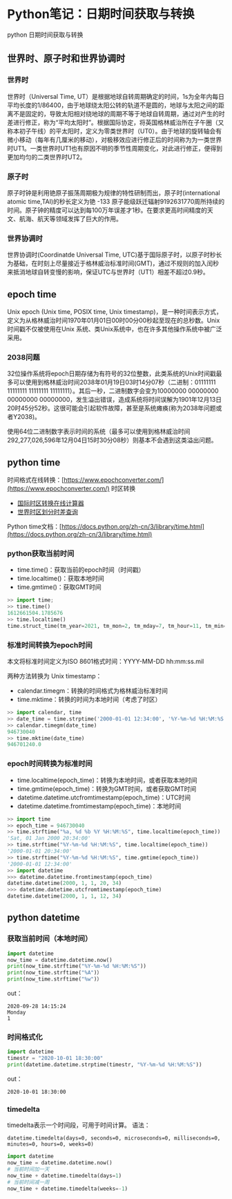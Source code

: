 # Python笔记：日期时间获取与转换
python 日期时间获取与转换
<!--more-->

## 世界时、原子时和世界协调时
### 世界时
世界时（Universal Time, UT）是根据地球自转周期确定的时间，1s为全年内每日平均长度的1/86400，由于地球绕太阳公转的轨道不是圆的，地球与太阳之间的距离不是固定的，导致太阳相对绕地球的周期不等于地球自转周期，通过对产生的时差进行修正，称为“平均太阳时”。根据国际协定，将英国格林威治所在子午圈（又称本初子午线）的平太阳时，定义为零类世界时（UT0）。由于地球的旋转轴会有微小移动（每年有几厘米的移动），对极移效应进行修正后的时间称为为一类世界时UT1。一类世界时UT1也有原因不明的季节性周期变化，对此进行修正，便得到更加均匀的二类世界时UT2。

### 原子时
原子时钟是利用铯原子振荡周期极为规律的特性研制而出，原子时(international atomic time,TAI)的秒长定义为铯 \-133 原子能级跃迁辐射9192631770周所持续的时间。原子钟的精度可以达到每100万年误差才1秒。在要求更高时间精度的天文、航海、航天等领域发挥了巨大的作用。

### 世界协调时
世界协调时(Coordinatde Universal Time, UTC)基于国际原子时，以原子时秒长为基础，在时刻上尽量接近于格林威治标准时间(GMT)，通过不规则的加入闰秒来抵消地球自转变慢的影响，保证UTC与世界时（UT1）相差不超过0.9秒。

## epoch time
Unix epoch (Unix time, POSIX time, Unix timestamp)，是一种时间表示方式，定义为从格林威治时间1970年01月01日00时00分00秒起至现在的总秒数。Unix时间戳不仅被使用在Unix 系统、类Unix系统中，也在许多其他操作系统中被广泛采用。

### 2038问题
32位操作系统将epoch日期存储为有符号的32位整数，此类系统的Unix时间戳最多可以使用到格林威治时间2038年01月19日03时14分07秒（二进制：01111111 11111111 11111111 11111111）。其后一秒，二进制数字会变为10000000 00000000 00000000 00000000，发生溢出错误，造成系统将时间误解为1901年12月13日20时45分52秒。这很可能会引起软件故障，甚至是系统瘫痪(称为2038年问题或者Y2038)。

使用64位二进制数字表示时间的系统（最多可以使用到格林威治时间292,277,026,596年12月04日15时30分08秒）则基本不会遇到这类溢出问题。

## python time
时间格式在线转换：[https://www.epochconverter.com/](https://www.epochconverter.com/)
时区转换
* [国际时区转换在线计算器](http://www.99cankao.com/date/timezone.php)
* [世界时区划分时差查询](http://www.beijing-time.org/shiqu/)

Python time文档：[https://docs.python.org/zh-cn/3/library/time.html](https://docs.python.org/zh-cn/3/library/time.html)
### python获取当前时间
* time.time()：获取当前的epoch时间（时间戳）
* time.localtime()：获取本地时间
* time.gmtime()：获取GMT时间
```python
>> import time; 
>> time.time()
1612661504.1785676
>> time.localtime()
time.struct_time(tm_year=2021, tm_mon=2, tm_mday=7, tm_hour=11, tm_min=23, tm_sec=20, tm_wday=6, tm_yday=38, tm_isdst=0)
```
### 标准时间转换为epoch时间
本文将标准时间定义为ISO 8601格式时间：YYYY-MM-DD hh:mm:ss.mil

两种方法转换为 Unix timestamp：
* calendar.timegm：转换的时间格式为格林威治标准时间
* time.mktime：转换的时间为本地时间（考虑了时区）

```python
>> import calendar, time
>> date_time = time.strptime('2000-01-01 12:34:00', '%Y-%m-%d %H:%M:%S')
>> calendar.timegm(date_time)
946730040
>> time.mktime(date_time)
946701240.0
```

### epoch时间转换为标准时间
* time.localtime(epoch_time)：转换为本地时间，或者获取本地时间
* time.gmtime(epoch_time)：转换为GMT时间，或者获取GMT时间
* datetime.datetime.utcfromtimestamp(epoch_time)：UTC时间
* datetime.datetime.fromtimestamp(epoch_time)：本地时间

```python
>> import time
>> epoch_time = 946730040
>> time.strftime("%a, %d %b %Y %H:%M:%S", time.localtime(epoch_time)) 
'Sat, 01 Jan 2000 20:34:00'
>> time.strftime("%Y-%m-%d %H:%M:%S", time.localtime(epoch_time)) 
'2000-01-01 20:34:00'
>> time.strftime("%Y-%m-%d %H:%M:%S", time.gmtime(epoch_time)) 
'2000-01-01 12:34:00'
>> import datetime
>>> datetime.datetime.fromtimestamp(epoch_time)
datetime.datetime(2000, 1, 1, 20, 34)
>>> datetime.datetime.utcfromtimestamp(epoch_time)
datetime.datetime(2000, 1, 1, 12, 34)
```


## python datetime

### 获取当前时间（本地时间）

```python
import datetime
now_time = datetime.datetime.now()
print(now_time.strftime("%Y-%m-%d %H:%M:%S"))
print(now_time.strftime("%A")）
print(now_time.strftime("%w")）
```
out：
```
2020-09-28 14:15:24
Monday
1
```
### 时间格式化
```python
import datetime
timestr = "2020-10-01 18:30:00"
print(datetime.datetime.strptime(timestr, "%Y-%m-%d %H:%M:%S"))
```
out：
```
2020-10-01 18:30:00
```

### timedelta
timedelta表示一个时间段，可用于时间计算。
语法：
```
datetime.timedelta(days=0, seconds=0, microseconds=0, milliseconds=0, minutes=0, hours=0, weeks=0)
```

```python
import datetime
now_time = datetime.datetime.now()
# 当前时间加一天
now_time + datetime.timedelta(days=1)
# 当前时间减一周
now_time + datetime.timedelta(weeks=-1)
```



